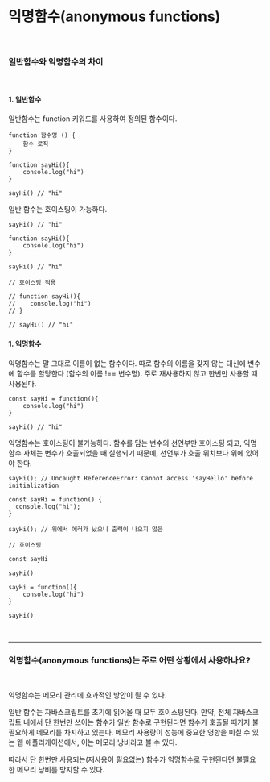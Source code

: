 # 익명함수(anonymous functions)

<br/>

### 일반함수와 익명함수의 차이

<br/>

#### 1. 일반함수

일반함수는 function 키워드를 사용하여 정의된 함수이다.

```
function 함수명 () {
    함수 로직
}

function sayHi(){
    console.log("hi")
}

sayHi() // "hi"
```

일반 함수는 호이스팅이 가능하다.

```
sayHi() // "hi"

function sayHi(){
    console.log("hi")
}

sayHi() // "hi"

// 호이스팅 적용

// function sayHi(){
//    console.log("hi")
// }

// sayHi() // "hi"

```

#### 1. 익명함수

익명함수는 말 그대로 이름이 없는 함수이다. 따로 함수의 이름을 갖지 않는 대신에 변수에 함수를 할당한다 (함수의 이름 !== 변수명). 주로 재사용하지 않고 한번만 사용할 때 사용된다.

```
const sayHi = function(){
    console.log("hi")
}

sayHi() // "hi"
```

익명함수는 호이스팅이 불가능하다. 함수를 담는 변수의 선언부만 호이스팅 되고, 익명 함수 자체는 변수가 호출되었을 때 실행되기 때문에, 선언부가 호출 위치보다 위에 있어야 한다.

```
sayHi(); // Uncaught ReferenceError: Cannot access 'sayHello' before initialization

const sayHi = function() {
  console.log("hi");
}

sayHi(); // 위에서 에러가 났으니 출력이 나오지 않음
```

```
// 호이스팅

const sayHi

sayHi()

sayHi = function(){
    console.log("hi")
}

sayHi()
```

<br/>

---

### 익명함수(anonymous functions)는 주로 어떤 상황에서 사용하나요?

<br/>

익명함수는 메모리 관리에 효과적인 방안이 될 수 있다.

일반 함수는 자바스크립트를 초기에 읽어올 때 모두 호이스팅된다. 만약, 전체 자바스크립트 내에서 단 한번만 쓰이는 함수가 일반 함수로 구현된다면 함수가 호출될 때가지 불필요하게 메모리를 차지하고 있는다. 메모리 사용량이 성능에 중요한 영향을 미칠 수 있는 웹 애플리케이션에서, 이는 메모리 낭비라고 볼 수 있다.

따라서 단 한번만 사용되는(재사용이 필요없는) 함수가 익명함수로 구현된다면 불필요한 메모리 낭비를 방지할 수 있다.
